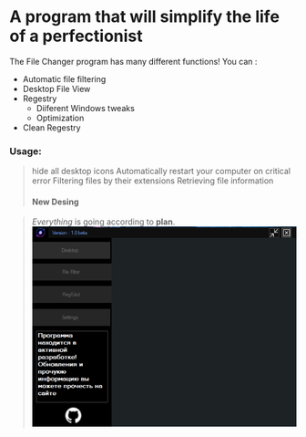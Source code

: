 # A program that will simplify the life of a perfectionist


The File Changer program has many different functions!
You can :
- Automatic file filtering
- Desktop File View
- Regestry
    - Diiferent Windows tweaks
    - Optimization
- Clean Regestry

### Usage: 
> hide all desktop icons
> Automatically restart your computer on critical error
> Filtering files by their extensions
> Retrieving file information
> #### New Desing

>  *Everything* is going according to **plan**.
 ![Tux, the Linux mascot](scr.PNG)
